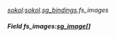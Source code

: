 _[sokol](../../modules/sokol/sokol-module.md):[sokol](../../modules/sokol/sokol-module.md).[sg\_bindings](../../modules/sokol/sokol-sg_bindings.md).fs\_images_
##### Field fs\_images:[sg_image](../../modules/sokol/sokol-sg_image.md)[]
